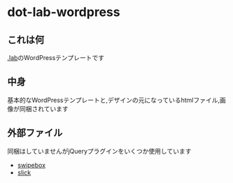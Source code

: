 # dot-lab-wordpress
## これは何
[.lab](http://dot-lab.xyz/)のWordPressテンプレートです

## 中身
基本的なWordPressテンプレートと,デザインの元になっているhtmlファイル,画像が同梱されています

## 外部ファイル
同梱はしていませんがjQueryプラグインをいくつか使用しています
- [swipebox](http://brutaldesign.github.io/swipebox/)
- [slick](http://kenwheeler.github.io/slick/)


